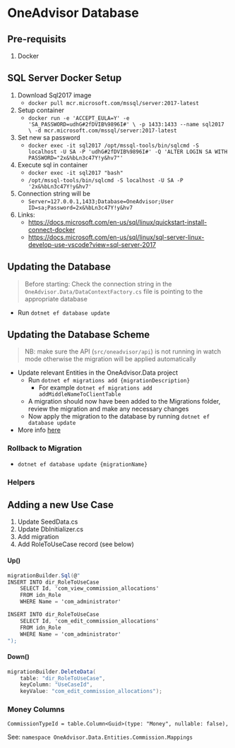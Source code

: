 # OneAdvisor Database

## Pre-requisits

1. Docker

## SQL Server Docker Setup

1. Download Sql2017 image
   - `docker pull mcr.microsoft.com/mssql/server:2017-latest`
1. Setup container
   - `docker run -e 'ACCEPT_EULA=Y' -e 'SA_PASSWORD=udhG#2fDVIB%9896I#' \ -p 1433:1433 --name sql2017 \ -d mcr.microsoft.com/mssql/server:2017-latest`
1. Set new sa password
   - `docker exec -it sql2017 /opt/mssql-tools/bin/sqlcmd -S localhost -U SA -P 'udhG#2fDVIB%9896I#' -Q 'ALTER LOGIN SA WITH PASSWORD="2x&%bLn3c47Y!y&hv7"'`
1. Execute sql in container
   - `docker exec -it sql2017 "bash"`
   - `/opt/mssql-tools/bin/sqlcmd -S localhost -U SA -P '2x&%bLn3c47Y!y&hv7'`
1. Connection string will be
   - `Server=127.0.0.1,1433;Database=OneAdvisor;User ID=sa;Password=2x&%bLn3c47Y!y&hv7`
1. Links:
   - https://docs.microsoft.com/en-us/sql/linux/quickstart-install-connect-docker
   - https://docs.microsoft.com/en-us/sql/linux/sql-server-linux-develop-use-vscode?view=sql-server-2017

## Updating the Database

> Before starting: Check the connection string in the `OneAdvisor.Data/DataContextFactory.cs` file is pointing to the appropriate database

- Run `dotnet ef database update`

## Updating the Database Scheme

> NB: make sure the API (`src/oneadvisor/api`) is not running in watch mode otherwise the migration will be applied automatically

- Update relevant Entities in the OneAdvisor.Data project
  - Run `dotnet ef migrations add {migrationDescription}`
    - For example `dotnet ef migrations add addMiddleNameToClientTable`
  - A migration should now have been added to the Migrations folder, review the migration and make any necessary changes
  - Now apply the migration to the database by running `dotnet ef database update`
- More info [here](https://docs.microsoft.com/en-us/ef/core/managing-schemas/migrations/)

### Rollback to Migration

- `dotnet ef database update {migrationName}`

### Helpers

## Adding a new Use Case

1. Update SeedData.cs
1. Update DbInitializer.cs
1. Add migration
1. Add RoleToUseCase record (see below)

#### Up()

```c#
migrationBuilder.Sql(@"
INSERT INTO dir_RoleToUseCase
    SELECT Id, 'com_view_commission_allocations'
    FROM idn_Role
    WHERE Name = 'com_administrator'

INSERT INTO dir_RoleToUseCase
    SELECT Id, 'com_edit_commission_allocations'
    FROM idn_Role
    WHERE Name = 'com_administrator'
");
```

#### Down()

```c#
migrationBuilder.DeleteData(
    table: "dir_RoleToUseCase",
    keyColumn: "UseCaseId",
    keyValue: "com_edit_commission_allocations");
```

### Money Columns

`CommissionTypeId = table.Column<Guid>(type: "Money", nullable: false),`

See: `namespace OneAdvisor.Data.Entities.Commission.Mappings`
